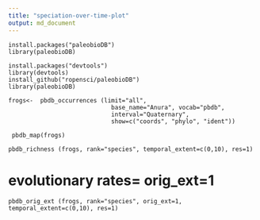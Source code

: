 ```yaml
---
title: "speciation-over-time-plot"
output: md_document
---
```


```{r}
install.packages("paleobioDB")
library(paleobioDB)

install.packages("devtools")
library(devtools)
install_github("ropensci/paleobioDB")
library(paleobioDB)
```
```{r}
frogs<-  pbdb_occurrences (limit="all",
                             base_name="Anura", vocab="pbdb",
                             interval="Quaternary",             
                             show=c("coords", "phylo", "ident"))
``` 

```{r}
 pbdb_map(frogs)
```

```{r}
pbdb_richness (frogs, rank="species", temporal_extent=c(0,10), res=1)
```

# evolutionary rates= orig_ext=1
```{r}
pbdb_orig_ext (frogs, rank="species", orig_ext=1, temporal_extent=c(0,10), res=1)
```



                             
                            

